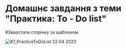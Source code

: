 # Домашнє завдання з теми "Практика: To - Do list"

#Зверстати сторінку за шаблоном


![#7_PracticeToDoList 22 04 2023](https://user-images.githubusercontent.com/101627933/231584456-b574f0a1-ee16-41c6-b802-3ff0eec6786c.jpg)


